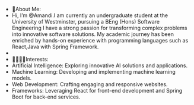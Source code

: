 - 👋About Me:
- Hi, I’m @Amandi.I am currently an undergraduate student at the University of Westminster, pursuing a BEng (Hons) Software Engineering I have a strong passion for transforming complex problems into innovative software solutions. My academic journey has been enriched by hands-on experience with programming languages such as React,Java with Spring Framework.
- 
- 👩‍🦰👩‍💻Interests:
- Artificial Intelligence: Exploring innovative AI solutions and applications.
- Machine Learning: Developing and implementing machine learning models.
- Web Development: Crafting engaging and responsive websites.
- Frameworks: Leveraging React for front-end development and Spring Boot for back-end services.
  
